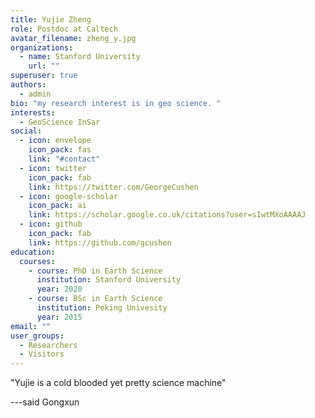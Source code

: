 ```yaml
---
title: Yujie Zheng
role: Postdoc at Caltech
avatar_filename: zheng_y.jpg
organizations:
  - name: Stanford University
    url: ""
superuser: true
authors:
  - admin
bio: "my research interest is in geo science. "
interests:
  - GeoScience InSar
social:
  - icon: envelope
    icon_pack: fas
    link: "#contact"
  - icon: twitter
    icon_pack: fab
    link: https://twitter.com/GeorgeCushen
  - icon: google-scholar
    icon_pack: ai
    link: https://scholar.google.co.uk/citations?user=sIwtMXoAAAAJ
  - icon: github
    icon_pack: fab
    link: https://github.com/gcushen
education:
  courses:
    - course: PhD in Earth Science
      institution: Stanford University
      year: 2020
    - course: BSc in Earth Science
      institution: Peking Univesity
      year: 2015
email: ""
user_groups:
  - Researchers
  - Visitors
---
```

"Yujie is a cold blooded yet pretty science machine"

\---said Gongxun